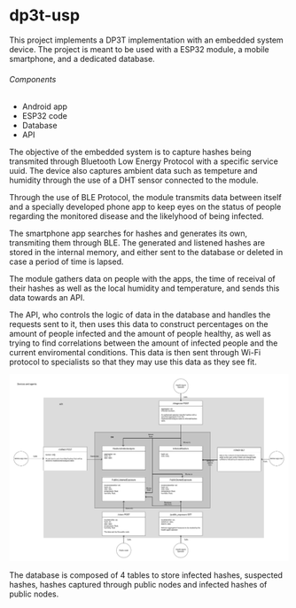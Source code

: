 # dp3t-usp

This project implements a DP3T implementation with an embedded system device. The project is meant to be used with a ESP32 module, a mobile smartphone, and a dedicated database.

###### Components
- Android app
- ESP32 code 
- Database
- API

The objective of the embedded system is to capture hashes being transmited through Bluetooth Low Energy Protocol with a specific service uuid. The device also captures ambient data such as tempeture and humidity through the use of a DHT sensor connected to the module.

Through the use of BLE Protocol, the module transmits data between itself and a specially developed phone app to keep eyes on the status of people regarding the monitored disease and the likelyhood of being infected.

The smartphone app searches for hashes and generates its own, transmiting them through BLE. The generated and listened hashes are stored in the internal memory, and either sent to the database or deleted in case a period of time is lapsed. 

The module gathers data on people with the apps, the time of receival of their hashes as well as the local humidity and temperature, and sends this data towards an API.

The API, who controls the logic of data in the database and handles the requests sent to it, then uses this data to construct percentages on the amount of people infected and the amount of people healthy, as well as trying to find correlations between the amount of infected people and the current enviromental conditions. This data is then sent through Wi-Fi protocol to specialists so that they may use this data as they see fit.  

![diagram of API and database structure](./docs/architecture.png)

The database is composed of 4 tables to store infected hashes, suspected hashes, hashes captured through public nodes and infected hashes of public nodes. 
